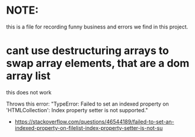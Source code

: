 # NOTE: 
this is a file for recording funny business and errors we find in this project.

# cant use destructuring arrays to swap array elements, that are a dom array list
this does not work
<!-- const arr = document.getElementsByClassName(`array-bar`)
([arr[0], arr[1]] = [arr[0], arr[1]]) -->
Throws this error: "TypeError: Failed to set an indexed property on 'HTMLCollection': Index property setter is not supported."
* https://stackoverflow.com/questions/46544189/failed-to-set-an-indexed-property-on-filelist-index-property-setter-is-not-su
